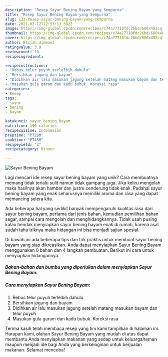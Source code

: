 ```yaml
---
description: "Resep Sayur Bening Bayam yang Sempurna"
title: "Resep Sayur Bening Bayam yang Sempurna"
slug: 133-resep-sayur-bening-bayam-yang-sempurna
date: 2021-02-12T22:53:13.382Z
image: https://img-global.cpcdn.com/recipes/c74a77710fdc26bd/680x482cq70/sayur-bening-bayam-foto-resep-utama.jpg
thumbnail: https://img-global.cpcdn.com/recipes/c74a77710fdc26bd/680x482cq70/sayur-bening-bayam-foto-resep-utama.jpg
cover: https://img-global.cpcdn.com/recipes/c74a77710fdc26bd/680x482cq70/sayur-bening-bayam-foto-resep-utama.jpg
author: Elijah Jimenez
ratingvalue: 3.9
reviewcount: 10
recipeingredient:

recipeinstructions:
- "Rebus telur puyuh terlelbih dahulu"
- "Bersihkan jagung dan bayam"
- "Didihkan air lalu masukan jagung setelah matang masukan bayam dan telur puyuh"
- "Masukan gula garam dan kadu bubuk. Koreksi rasa"
categories:
- Resep
tags:
- sayur
- bening
- bayam

katakunci: sayur bening bayam 
nutrition: 199 calories
recipecuisine: Indonesian
preptime: "PT29M"
cooktime: "PT45M"
recipeyield: "3"
recipecategory: Dinner

---
```



![Sayur Bening Bayam](https://img-global.cpcdn.com/recipes/c74a77710fdc26bd/680x482cq70/sayur-bening-bayam-foto-resep-utama.jpg)

Lagi mencari ide resep sayur bening bayam yang unik? Cara membuatnya memang tidak terlalu sulit namun tidak gampang juga. Jika keliru mengolah maka hasilnya akan hambar dan justru cenderung tidak enak. Padahal sayur bening bayam yang enak seharusnya memiliki aroma dan rasa yang dapat memancing selera kita.

Ada beberapa hal yang sedikit banyak mempengaruhi kualitas rasa dari sayur bening bayam, pertama dari jenis bahan, kemudian pemilihan bahan segar, sampai cara mengolah dan menghidangkannya. Tidak usah pusing kalau hendak menyiapkan sayur bening bayam enak di rumah, karena asal sudah tahu triknya maka hidangan ini bisa menjadi sajian spesial.




Di bawah ini ada beberapa tips dan trik praktis untuk membuat sayur bening bayam yang siap dikreasikan. Anda dapat menyiapkan Sayur Bening Bayam menggunakan 0 bahan dan 4 langkah pembuatan. Berikut ini cara untuk menyiapkan hidangannya.

<!--inarticleads1-->

##### Bahan-bahan dan bumbu yang diperlukan dalam menyiapkan Sayur Bening Bayam:





<!--inarticleads2-->

##### Cara menyiapkan Sayur Bening Bayam:

1. Rebus telur puyuh terlelbih dahulu
1. Bersihkan jagung dan bayam
1. Didihkan air lalu masukan jagung setelah matang masukan bayam dan telur puyuh
1. Masukan gula garam dan kadu bubuk. Koreksi rasa




Terima kasih telah membaca resep yang tim kami tampilkan di halaman ini. Harapan kami, olahan Sayur Bening Bayam yang mudah di atas dapat membantu Anda menyiapkan makanan yang sedap untuk keluarga/teman maupun menjadi ide bagi Anda yang berkeinginan untuk berjualan makanan. Selamat mencoba!

